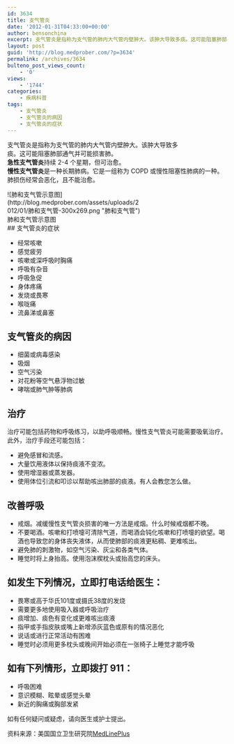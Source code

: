 ```yaml
---
id: 3634
title: 支气管炎
date: '2012-01-31T04:33:00+00:00'
author: bensonchina
excerpt: 支气管炎是指称为支气管的肺内大气管内壁肿大。该肿大导致多痰。这可能阻塞肺部通气并可能损害肺。
layout: post
guid: 'http://blog.medprober.com/?p=3634'
permalink: /archives/3634
bulteno_post_views_count:
    - '0'
views:
    - '1744'
categories:
    - 疾病科普
tags:
    - 支气管炎
    - 支气管炎的病因
    - 支气管炎的症状
---
```


支气管炎是指称为支气管的肺内大气管内壁肿大。该肿大导致多  
痰。这可能阻塞肺部通气并可能损害肺。  
**急性支气管炎**持续 2-4 个星期，但可治愈。  
**慢性支气管炎**是一种长期肺病。它是一组称为 COPD 或慢性阻塞性肺病的一种。肺损伤经常会恶化，且不能治愈。

<div class="wp-caption aligncenter" id="attachment_3635" style="width: 310px">![肺和支气管示意图](http://blog.medprober.com/assets/uploads/2012/01/肺和支气管-300x269.png "肺和支气管")肺和支气管示意图

</div>## 支气管炎的症状

- 经常咳嗽
- 感觉疲劳
- 咳嗽或深呼吸时胸痛
- 呼吸有杂音
- 呼吸急促
- 身体疼痛
- 发烧或畏寒
- 喉咙痛
- 流鼻涕或鼻塞

## 支气管炎的病因

- 细菌或病毒感染
- 吸烟
- 空气污染
- 对花粉等空气悬浮物过敏
- 哮喘或肺气肿等肺病

## 治疗

治疗可能包括药物和呼吸练习，以助呼吸顺畅。慢性支气管炎可能需要吸氧治疗。此外，治疗手段还可能包括：

- 避免感冒和流感。
- 大量饮用液体以保持痰液不变浓。
- 使用增湿器或蒸发器。
- 使用体位引流和叩诊以帮助咳出肺部的痰液。有人会教您怎么做。

## 改善呼吸

- 戒烟。减缓慢性支气管炎损害的唯一方法是戒烟。什么时候戒烟都不晚。
- 不要喝酒。咳嗽和打喷嚏可清除气道，而喝酒会钝化咳嗽和打喷嚏的欲望。喝酒也导致您的身体丧失液体，从而使肺部的痰液更粘稠、更难咳出。
- 避免肺的刺激物，如空气污染、灰尘和各类气体。
- 睡觉时将上身抬高。使用泡沫楔枕头或抬高您的床头。

## 如发生下列情况，立即打电话给医生：

- 畏寒或高于华氏101度或摄氏38度的发烧
- 需要更多地使用吸入器或呼吸治疗
- 痰增加、痰色有变化或更难咳出痰液
- 指甲或手指皮肤或嘴上新增添灰蓝色或原有的情况恶化
- 说话或进行正常活动有困难
- 睡觉时必须用更多枕头或晚间开始必须在一张椅子上睡觉才能呼吸

## 如有下列情形，立即拨打 911：

- 呼吸困难
- 意识模糊、眩晕或感觉头晕
- 新近的胸痛或胸部发紧

如有任何疑问或疑虑，请向医生或护士提出。

资料来源：美国国立卫生研究院[MedLinePlus](http://www.nlm.nih.gov/medlineplus)
